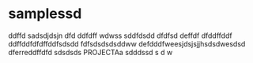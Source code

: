 # samplessd
ddffd
sadsdjdsjn
dfd
ddfdff
wdwss
sddfdsdd
dfdfsd
deffdf
dfddffddf
ddffddfdfdffddfsdsdd
fdfsdsdsdsddww
defdddfweesjdsjsjjhsdsdwesdsd
dferreddffdfd
sdsdsds
PROJECTAa
sdddssd
s
d
w
